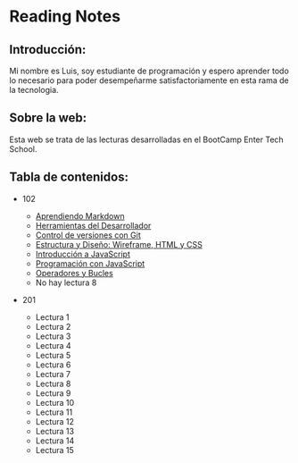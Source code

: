 # Reading Notes

## Introducción:

Mi nombre es Luis, soy estudiante de programación y espero aprender todo lo necesario para poder desempeñarme satisfactoriamente en esta rama de la tecnologia.

## Sobre la web:

Esta web se trata de las lecturas desarrolladas en el BootCamp Enter Tech School. 

## Tabla de contenidos:

* 102
    * [Aprendiendo Markdown](./102/lectura01.md)
    * [Herramientas del Desarrollador](./102/lectura02.md)
    * [Control de versiones con Git](./102/lectura03.md)
    * [Estructura y Diseño: Wireframe, HTML y CSS](./102/lectura04.md)
    * [Introducción a JavaScript](./102/lectura05.md)
    * [Programación con JavaScript](./102/lectura06.md)
    * [Operadores y Bucles](./102/lectura07.md)
    + No hay lectura 8


* 201
    * Lectura 1
    * Lectura 2
    * Lectura 3
    * Lectura 4
    * Lectura 5
    * Lectura 6
    * Lectura 7
    * Lectura 8
    * Lectura 9
    * Lectura 10
    * Lectura 11
    * Lectura 12
    * Lectura 13
    * Lectura 14
    * Lectura 15